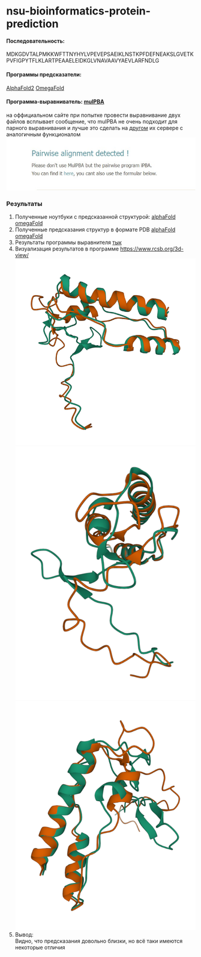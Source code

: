 # nsu-bioinformatics-protein-prediction

#### Последовательность:
MDKGDVTALPMKKWFTTNYHYLVPEVEPSAEIKLNSTKPFDEFNEAKSLGVETKPVFIGPYTFLKLARTPEAAELEIDKGLVNAVAAVYAEVLARFNDLG
#### Программы предсказатели:
[AlphaFold2](https://colab.research.google.com/github/sokrypton/ColabFold/blob/main/AlphaFold2.ipynb)
[OmegaFold](https://colab.research.google.com/github/aqlaboratory/openfold/blob/main/notebooks/OpenFold.ipynb)

#### Программа-выравниватель: [mulPBA](https://www.dsimb.inserm.fr/dsimb_tools/mulpba/)
на оффициальном сайте при попытке провести выравнивание двух файлов всплывает сообщение, что mulPBA не очень подходит для парного выравнивания и лучше это сделать на [другом](https://www.dsimb.inserm.fr/dsimb_tools/ipba/index.php) их сервере с аналогичным функционалом <br />
![error](./staff/error.jpg)


### Результаты
1. Полученные ноутбуки с предсказанной структурой:
[alphaFold](./notebooks/Copy_of_AlphaFold2.ipynb)
[omegaFold](./notebooks/Copy_of_omegafold.ipynb)
2. Полученные предсказания структур в формате PDB
[alphaFold](./predictions/alphafold2.pdb)
[omegaFold](./predictions/omegafold.pdb)
3. Результаты программы выравнителя
[тык](./results)
4. Визуализация результатов в программе https://www.rcsb.org/3d-view/
![1](./visualization/1.png)
![2](./visualization/2.png)
![3](./visualization/3.png)
5. Вывод: <br />
Видно, что предсказания довольно близки, но всё таки имеются некоторые отличия